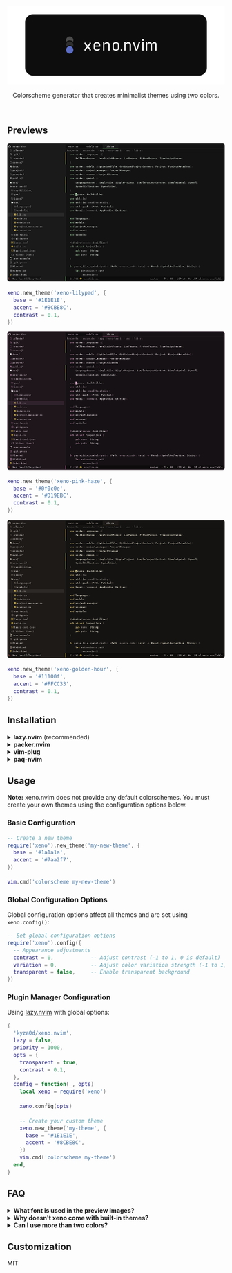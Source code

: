 <img title="xeno banner" alt="xeno banner" src="./media/banner.png">

<p align='center'>
  Colorscheme generator that creates minimalist themes using two colors.
</p>

<br/>

## Previews

<img title="Preview" alt="Preview Lilypad" src="./media/theme-lily-pad.png">

```lua
xeno.new_theme('xeno-lilypad', {
  base = '#1E1E1E',
  accent = '#8CBE8C',
  contrast = 0.1,
})
```

<img title="Preview" alt="Preview Pink Haze" src="./media/theme-pink-haze.png">

```lua
xeno.new_theme('xeno-pink-haze', {
  base = '#0f0c0e',
  accent = '#D19EBC',
  contrast = 0.1,
})

```
<img title="Preview" alt="Preview Golden Hour" src="./media/theme-golden-hour.png">

```lua
xeno.new_theme('xeno-golden-hour', {
  base = '#11100f',
  accent = '#FFCC33',
  contrast = 0.1,
})
```

## Installation

<details>
<summary><strong>lazy.nvim</strong> (recommended)</summary>

```lua
{
  'kyza0d/xeno.nvim',
  lazy = false,
  priority = 1000, -- Load colorscheme early
  config = function()
    -- Create your custom theme here
    require('xeno').new_theme('my-theme', {
      base = '#1E1E1E',
      accent = '#8CBE8C',
    })
    vim.cmd('colorscheme my-theme')
  end,
}
```

</details>

<details>
<summary><strong>packer.nvim</strong></summary>

```lua
use {
  'kyza0d/xeno.nvim',
  config = function()
    -- Create your custom theme
    require('xeno').new_theme('my-theme', {
      base = '#1E1E1E',
      accent = '#8CBE8C',
    })
    vim.cmd('colorscheme my-theme')
  end
}
```

</details>

<details>
<summary><strong>vim-plug</strong></summary>

```vim
Plug 'kyza0d/xeno.nvim'
```

Then add to your `init.vim` or `init.lua`:
```lua
-- Create your custom theme
require('xeno').new_theme('my-theme', {
  base = '#1E1E1E',
  accent = '#8CBE8C',
})
vim.cmd('colorscheme my-theme')
```

</details>

<details>
<summary><strong>paq-nvim</strong></summary>

```lua
require "paq" {
  'kyza0d/xeno.nvim';
}
```

Then add to your config:
```lua
-- Create your custom theme
require('xeno').new_theme('my-theme', {
  base = '#1E1E1E',
  accent = '#8CBE8C',
})
vim.cmd('colorscheme my-theme')
```

</details>

## Usage

**Note:** xeno.nvim does not provide any default colorschemes. You must create your own themes using the configuration options below.

### Basic Configuration

```lua
-- Create a new theme
require('xeno').new_theme('my-new-theme', {
  base = '#1a1a1a',
  accent = '#7aa2f7',
})

vim.cmd('colorscheme my-new-theme')
```

### Global Configuration Options

Global configuration options affect all themes and are set using `xeno.config()`:

```lua
-- Set global configuration options
require('xeno').config({
  -- Appearance adjustments
  contrast = 0,            -- Adjust contrast (-1 to 1, 0 is default)
  variation = 0,           -- Adjust color variation strength (-1 to 1, 0 is default)
  transparent = false,     -- Enable transparent background
})
```

### Plugin Manager Configuration

Using [lazy.nvim](https://github.com/folke/lazy.nvim) with global options:

```lua
{
  'kyza0d/xeno.nvim',
  lazy = false,
  priority = 1000,
  opts = {
    transparent = true,
    contrast = 0.1,
  },
  config = function(_, opts)
    local xeno = require('xeno')
    
    xeno.config(opts)
    
    -- Create your custom theme
    xeno.new_theme('my-theme', {
      base = '#1E1E1E',
      accent = '#8CBE8C',
    })
    vim.cmd('colorscheme my-theme')
  end,
}
```

## FAQ

<details>
<summary><strong>What font is used in the preview images?</strong></summary>

The previews use [Lotion](https://github.com/ninabelikova/lotion) - it's a cozy monospace font that works great for coding (it's my favorite)

</details>

<details>
<summary><strong>Why doesn't xeno come with built-in themes?</strong></summary>

The whole point is to create your own! xeno is designed to be a theme generator, not a collection of pre-made themes. This way you get exactly the colors you want instead of settling for someone else's choices.

</details>

<details>
<summary><strong>Can I use more than two colors?</strong></summary>

Not directly - xeno is built around the concept of minimalism with just a base and accent color. However, the generator creates various shades and tones from these two colors to provide sufficient contrast and variety throughout your editor.

</details>

## Customization

MIT
